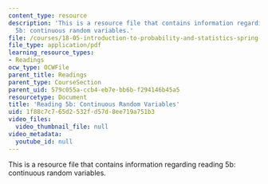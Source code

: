 ```yaml
---
content_type: resource
description: 'This is a resource file that contains information regarding reading
  5b: continuous random variables.'
file: /courses/18-05-introduction-to-probability-and-statistics-spring-2014/1f88c7c765d2532fd57d8ee719a751b3_MIT18_05S14_Reading5b.pdf
file_type: application/pdf
learning_resource_types:
- Readings
ocw_type: OCWFile
parent_title: Readings
parent_type: CourseSection
parent_uid: 579c055a-ccb4-eb7e-bb6b-f294146b45a5
resourcetype: Document
title: 'Reading 5b: Continuous Random Variables'
uid: 1f88c7c7-65d2-532f-d57d-8ee719a751b3
video_files:
  video_thumbnail_file: null
video_metadata:
  youtube_id: null
---
```

This is a resource file that contains information regarding reading 5b: continuous random variables.

